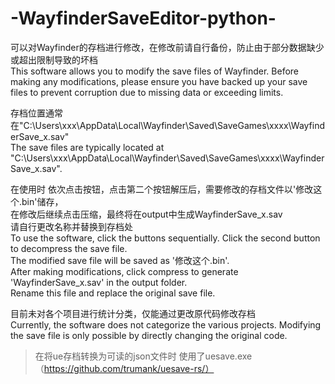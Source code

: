 # -WayfinderSaveEditor-python-
可以对Wayfinder的存档进行修改，在修改前请自行备份，防止由于部分数据缺少或超出限制导致的坏档  
This software allows you to modify the save files of Wayfinder. Before making any modifications, please ensure you have backed up your save files to prevent corruption due to missing data or exceeding limits.  

存档位置通常在"C:\Users\xxx\AppData\Local\Wayfinder\Saved\SaveGames\xxxx\WayfinderSave_x.sav"    
The save files are typically located at "C:\Users\xxx\AppData\Local\Wayfinder\Saved\SaveGames\xxxx\WayfinderSave_x.sav".  

在使用时 依次点击按钮，点击第二个按钮解压后，需要修改的存档文件以'修改这个.bin'储存，  
在修改后继续点击压缩，最终将在output中生成WayfinderSave_x.sav   
请自行更改名称并替换到存档处    
To use the software, click the buttons sequentially. Click the second button to decompress the save file.   
The modified save file will be saved as '修改这个.bin'.   
After making modifications, click compress to generate 'WayfinderSave_x.sav' in the output folder.   
Rename this file and replace the original save file.    

目前未对各个项目进行统计分类，仅能通过更改原代码修改存档  
Currently, the software does not categorize the various projects. Modifying the save file is only possible by directly changing the original code.  


>在将ue存档转换为可读的json文件时 使用了uesave.exe     		（https://github.com/trumank/uesave-rs/）

